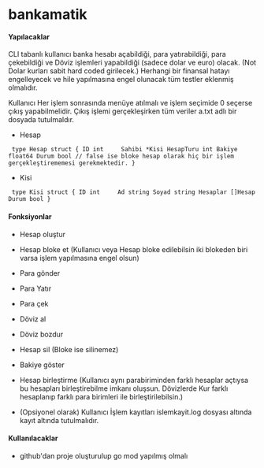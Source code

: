 # bankamatik
#### Yapılacaklar

CLI tabanlı kullanıcı banka hesabı açabildiği, para yatırabildiği, para çekebildiği ve Döviz işlemleri yapabildiği (sadece dolar ve euro) olacak. (Not Dolar kurları sabit hard coded girilecek.) Herhangi bir finansal hatayı engelleyecek ve hile yapılmasına engel olunacak tüm testler eklenmiş olmalıdır.

Kullanıcı Her işlem sonrasında menüye atılmalı ve işlem seçimide 0 seçerse çıkış yapabilmelidir. Çıkış işlemi gerçekleşirken tüm veriler a.txt adlı bir dosyada tutulmaldır.

- Hesap

``
type Hesap struct {
    ID int    
    Sahibi *Kisi
    HesapTuru int
    Bakiye float64
    Durum bool // false ise bloke hesap olarak hiç bir işlem gerçekleştirememesi gerekmektedir.
}``

- Kisi

``
type Kisi struct {
ID int    
Ad string
Soyad string
Hesaplar []Hesap
Durum bool
}``

#### Fonksiyonlar

- Hesap oluştur
- Hesap bloke et (Kullanıcı veya  Hesap bloke edilebilsin iki blokeden biri varsa işlem yapılmasına engel olsun)
- Para gönder
- Para Yatır
- Para çek
- Döviz al
- Döviz bozdur
- Hesap sil (Bloke ise silinemez)
- Bakiye göster
- Hesap birleştirme (Kullanıcı aynı parabiriminden farklı hesaplar açtıysa bu hesapları birleştirebilme imkanı oluşsun. Dövizlerde Kur farklı hesaplanıp farklı para birimleri ile birleştirilebilsin.)

- (Opsiyonel olarak) Kullanıcı İşlem kayıtları islemkayit.log dosyası altında kayıt altında tutulmalıdır.
#### Kullanılacaklar

- github'dan proje oluşturulup go mod yapılmış olmalı
